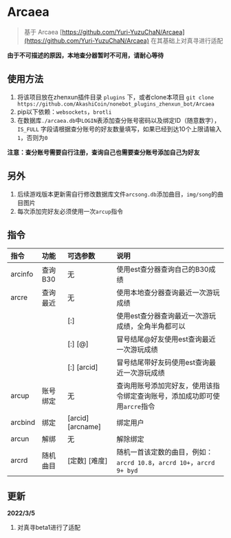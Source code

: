 # Arcaea

> 基于 Arcaea [https://github.com/Yuri-YuzuChaN/Arcaea](https://github.com/Yuri-YuzuChaN/Arcaea)
> 在其基础上对真寻进行适配

**由于不可描述的原因，本地查分器暂时不可用，请耐心等待**

## 使用方法

1. 将该项目放在zhenxun插件目录 `plugins` 下，或者clone本项目 `git clone https://github.com/AkashiCoin/nonebot_plugins_zhenxun_bot/Arcaea`
2. pip以下依赖：`websockets`，`brotli`
3. 在数据库`./arcaea.db`中`LOGIN`表添加查分账号密码以及绑定ID（随意数字），`IS_FULL` 字段请根据查分账号的好友数量填写，如果已经到达10个上限请输入`1`，否则为`0`

**注意：查分账号需要自行注册，查询自己也需要查分账号添加自己为好友**

## 另外

1. 后续游戏版本更新需自行修改数据库文件`arcsong.db`添加曲目，`img/song`的曲目图片
2. 每次添加完好友必须使用一次`arcup`指令

## 指令

| 指令              | 功能     | 可选参数              | 说明                            |
| :---------------- | :------- | :-------------------- | :------------------------------ |
| arcinfo           | 查询B30  |  无                   | 使用est查分器查询自己的B30成绩                |
| arcre             | 查询最近  | 无                   | 使用本地查分器查询最近一次游玩成绩              |
|                   |          | [:]                  | 使用est查分器查询最近一次游玩成绩，全角半角都可以            |
|                   |          | [:] [@]              | 冒号结尾@好友使用est查询最近一次游玩成绩            |
|                   |          | [:] [arcid]          | 冒号结尾带好友码使用est查询最近一次游玩成绩            |
| arcup             | 账号绑定  | 无                   | 查询用账号添加完好友，使用该指令绑定查询账号，添加成功即可使用`arcre`指令|
| arcbind           | 绑定     | [arcid] [arcname]     | 绑定用户                        |
| arcun             | 解绑     | 无                    | 解除绑定                        |
| arcrd             | 随机曲目  | [定数] [难度]         | 随机一首该定数的曲目，例如：`arcrd 10.8`，`arcrd 10+`，`arcrd 9+ byd` |

## 更新

**2022/3/5**

1. 对真寻beta1进行了适配